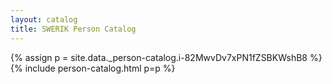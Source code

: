 ```yaml
---
layout: catalog
title: SWERIK Person Catalog
---
```

{% assign p = site.data._person-catalog.i-82MwvDv7xPN1fZSBKWshB8 %}
{% include person-catalog.html p=p %}

